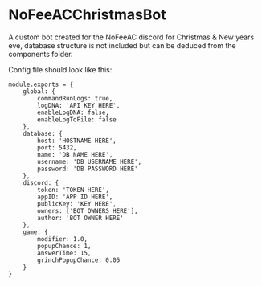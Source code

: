 # NoFeeACChristmasBot

A custom bot created for the NoFeeAC discord for Christmas & New years eve, database structure is not included but can be deduced from the components folder.

Config file should look like this:

```
module.exports = {
    global: {
        commandRunLogs: true,
        logDNA: 'API KEY HERE',
        enableLogDNA: false,
        enableLogToFile: false
    },
    database: {
        host: 'HOSTNAME HERE',
        port: 5432,
        name: 'DB NAME HERE',
        username: 'DB USERNAME HERE',
        password: 'DB PASSWORD HERE'
    },
    discord: {
        token: 'TOKEN HERE',
        appID: 'APP ID HERE',
        publicKey: 'KEY HERE',
        owners: ['BOT OWNERS HERE'],
        author: 'BOT OWNER HERE'
    },
    game: {
        modifier: 1.0,
        popupChance: 1,
        answerTime: 15,
        grinchPopupChance: 0.05
    }
}
```
